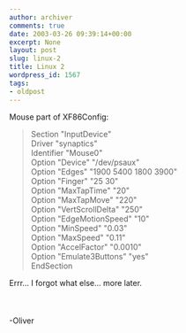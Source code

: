 ```yaml
---
author: archiver
comments: true
date: 2003-03-26 09:39:14+00:00
excerpt: None
layout: post
slug: linux-2
title: Linux 2
wordpress_id: 1567
tags:
- oldpost
---
```


Mouse part of XF86Config:<blockquote>Section "InputDevice"<br />  Driver    "synaptics"<br />  Identifier    "Mouse0"<br />  Option    "Device"    "/dev/psaux"<br />  Option    "Edges"     "1900 5400 1800 3900"<br />  Option    "Finger"    "25 30"<br />  Option    "MaxTapTime" "20"<br />  Option    "MaxTapMove" "220"<br />  Option    "VertScrollDelta" "250"<br />  Option    "EdgeMotionSpeed" "10"<br />  Option    "MinSpeed"  "0.03"<br />  Option    "MaxSpeed"  "0.11"<br />  Option    "AccelFactor" "0.0010"<br />  Option    "Emulate3Buttons" "yes"<br />EndSection</blockquote>Errr... I forgot what else... more later.<br /><br /><br /><br />-Oliver